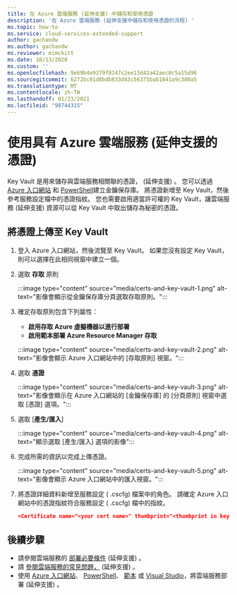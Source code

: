 ```yaml
---
title: 在 Azure 雲端服務 (延伸支援) 中儲存和使用憑證
description: '在 Azure 雲端服務 (延伸支援中儲存和使用憑證的流程) '
ms.topic: how-to
ms.service: cloud-services-extended-support
author: gachandw
ms.author: gachandw
ms.reviewer: mimckitt
ms.date: 10/13/2020
ms.custom: ''
ms.openlocfilehash: 9e69b4e9279f9147c2ee13d42a42aec0c5a15d96
ms.sourcegitcommit: 6272bc01d8bdb833d43c56375bab1841a9c380a5
ms.translationtype: MT
ms.contentlocale: zh-TW
ms.lasthandoff: 01/23/2021
ms.locfileid: "98744315"
---
```

# <a name="use-certificates-with-azure-cloud-services-extended-support"></a>使用具有 Azure 雲端服務 (延伸支援的憑證) 

Key Vault 是用來儲存與雲端服務相關聯的憑證， (延伸支援) 。 您可以透過 [Azure 入口網站](https://docs.microsoft.com/azure/key-vault/general/quick-create-portal) 和 [PowerShell](https://docs.microsoft.com/azure/key-vault/general/quick-create-powershell)建立金鑰保存庫。 將憑證新增至 Key Vault，然後參考服務設定檔中的憑證指紋。 您也需要啟用適當許可權的 Key Vault，讓雲端服務 (延伸支援) 資源可以從 Key Vault 中取出儲存為秘密的憑證。  

## <a name="upload-a-certificate-to-key-vault"></a>將憑證上傳至 Key Vault 

1.  登入 Azure 入口網站，然後流覽至 Key Vault。 如果您沒有設定 Key Vault，則可以選擇在此相同視窗中建立一個。

2. 選取 **存取** 原則

    :::image type="content" source="media/certs-and-key-vault-1.png" alt-text="影像會顯示從金鑰保存庫分頁選取存取原則。":::

3. 確定存取原則包含下列屬性：
    - **啟用存取 Azure 虛擬機器以進行部署**
    - **啟用範本部署 Azure Resource Manager 存取** 

    :::image type="content" source="media/certs-and-key-vault-2.png" alt-text="影像會顯示 Azure 入口網站中的 [存取原則] 視窗。":::
 
4.  選取 **憑證** 

    :::image type="content" source="media/certs-and-key-vault-3.png" alt-text="影像會顯示在 Azure 入口網站的 [金鑰保存庫] 的 [分頁原則] 視窗中選取 [憑證] 選項。":::

5. 選取 [**產生/匯入**]

    :::image type="content" source="media/certs-and-key-vault-4.png" alt-text="顯示選取 [產生/匯入] 選項的影像":::

4.  完成所需的資訊以完成上傳憑證。 

    :::image type="content" source="media/certs-and-key-vault-5.png" alt-text="影像會顯示 Azure 入口網站中的匯入視窗。":::

5.  將憑證詳細資料新增至服務設定 ( .cscfg) 檔案中的角色。 請確定 Azure 入口網站中的憑證指紋符合服務設定 ( .cscfg) 檔中的指紋。 
    
    ```json
    <Certificate name="<your cert name>" thumbprint="<thumbprint in key vault" thumbprintAlgorithm="sha1" /> 
    ```

## <a name="next-steps"></a>後續步驟 
- 請參閱雲端服務的 [部署必要條件](deploy-prerequisite.md) (延伸支援) 。
- 請 [參閱雲端服務的常見問題，](faq.md) (延伸支援) 。
- 使用 [Azure 入口網站](deploy-portal.md)、 [PowerShell](deploy-powershell.md)、 [範本](deploy-template.md) 或 [Visual Studio](deploy-visual-studio.md)，將雲端服務部署 (延伸支援) 。